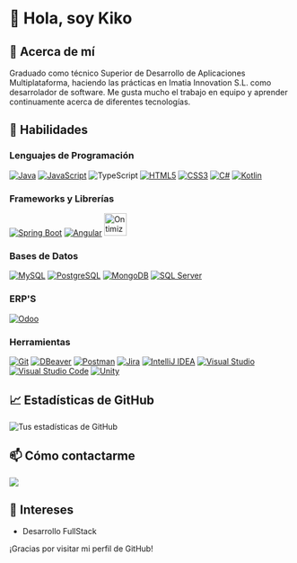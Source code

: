 # 👋 Hola, soy Kiko
 
## 💭 Acerca de mí
 
Graduado como técnico Superior de Desarrollo de Aplicaciones Multiplataforma, haciendo las prácticas en Imatia Innovation S.L. como desarrolador de software. Me gusta mucho el trabajo en equipo y aprender continuamente acerca de diferentes tecnologías.
 
## 🚀 Habilidades
 
### Lenguajes de Programación
  [![Java](https://img.shields.io/badge/Java-ED8B00?style=for-the-badge&logo=java&logoColor=white)](https://docs.oracle.com/en/java/)
  [![JavaScript](https://img.shields.io/badge/JavaScript-323330?style=for-the-badge&logo=javascript&logoColor=F7DF1E)](https://developer.mozilla.org/en-US/docs/Web/JavaScript)
  ![TypeScript](https://img.shields.io/badge/TypeScript-007ACC?style=for-the-badge&logo=typescript&logoColor=white)
  [![HTML5](https://img.shields.io/badge/HTML5-E34F26?style=for-the-badge&logo=html5&logoColor=white)](https://developer.mozilla.org/en-US/docs/Web/Guide/HTML/HTML5) 
  [![CSS3](https://img.shields.io/badge/CSS3-1572B6?style=for-the-badge&logo=css3&logoColor=white)](https://developer.mozilla.org/en-US/docs/Web/CSS)
  [![C#](https://img.shields.io/badge/C%23-239120?style=for-the-badge&logo=c-sharp&logoColor=white)](https://learn.microsoft.com/en-us/dotnet/csharp/)
  [![Kotlin](https://img.shields.io/badge/Kotlin-0095D5?style=for-the-badge&logo=kotlin&logoColor=white)](https://kotlinlang.org/docs/home.html)
### Frameworks y Librerías
  [![Spring Boot](https://img.shields.io/badge/Spring_Boot-6DB33F?style=for-the-badge&logo=spring-boot&logoColor=white)](https://spring.io/projects/spring-boot) 
  [![Angular](https://img.shields.io/badge/Angular-DD0031?style=for-the-badge&logo=angular&logoColor=white)](https://angular.io/docs) 
  [<img src="https://www.ontimize.com/xwiki/bin/download/Ontimize+Training/WebHome/ontimize-logo.png" alt="Ontimize" widht="105" height="40">](https://ontimize.github.io/docs/v3/)
### Bases de Datos
  [![MySQL](https://img.shields.io/badge/MySQL-4479A1?style=for-the-badge&logo=mysql&logoColor=white)](https://dev.mysql.com/doc/)
  [![PostgreSQL](https://img.shields.io/badge/PostgreSQL-316192?style=for-the-badge&logo=postgresql&logoColor=white)](https://www.postgresql.org/docs/)
  [![MongoDB](https://img.shields.io/badge/MongoDB-4EA94B?style=for-the-badge&logo=mongodb&logoColor=white)](https://docs.mongodb.com/)
  [![SQL Server](https://img.shields.io/badge/SQL_Server-CC2927?style=for-the-badge&logo=microsoft-sql-server&logoColor=white)](https://docs.microsoft.com/en-us/sql/sql-server/)
  
### ERP'S
  [![Odoo](https://img.shields.io/badge/Odoo-0F4C75?style=for-the-badge&logo=odoo&logoColor=white)](https://www.odoo.com/documentation/)

### Herramientas
  [![Git](https://img.shields.io/badge/Git-F05032?style=for-the-badge&logo=git&logoColor=white)](https://git-scm.com/doc)
  [![DBeaver](https://img.shields.io/badge/DBeaver-372923?style=for-the-badge&logo=dbeaver&logoColor=white)](https://dbeaver.io/docs/)
  [![Postman](https://img.shields.io/badge/Postman-FF6C37?style=for-the-badge&logo=postman&logoColor=white)](https://learning.postman.com/docs/)
  [![Jira](https://img.shields.io/badge/Jira-0052CC?style=for-the-badge&logo=jira&logoColor=white)](https://www.atlassian.com/software/jira)
  [![IntelliJ IDEA](https://img.shields.io/badge/IntelliJ_IDEA-000000?style=for-the-badge&logo=intellij-idea&logoColor=white)](https://www.jetbrains.com/idea/)
  [![Visual Studio](https://img.shields.io/badge/Visual_Studio-5C2D91?style=for-the-badge&logo=visual-studio&logoColor=white)](https://visualstudio.microsoft.com/)
  [![Visual Studio Code](https://img.shields.io/badge/Visual_Studio_Code-007ACC?style=for-the-badge&logo=visual-studio-code&logoColor=white)](https://code.visualstudio.com/) 
  [![Unity](https://img.shields.io/badge/Unity-000000?style=for-the-badge&logo=unity&logoColor=white)](https://unity.com/)

## 📈 Estadísticas de GitHub
 
![Tus estadísticas de GitHub](https://github-readme-stats.vercel.app/api?username=CubelasF&show_icons=true&theme=radical)
 
## 📫 Cómo contactarme
 
<div> 
<a href="https://www.linkedin.com/in/franciscocubelasvacatello/" target="_blank"><img src="https://img.shields.io/badge/-LinkedIn-%230077B5?style=for-the-badge&logo=linkedin&logoColor=white" target="_blank"></a> 
</div>
 
## 🎨 Intereses
 
- Desarrollo FullStack
 
¡Gracias por visitar mi perfil de GitHub!

